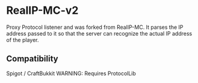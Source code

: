 # RealIP-MC-v2
Proxy Protocol listener and was forked from RealIP-MC.
It parses the IP address passed to it so that the server can recognize the actual IP address of the player.

## Compatibility
Spigot / CraftBukkit
WARNING: Requires ProtocolLib
